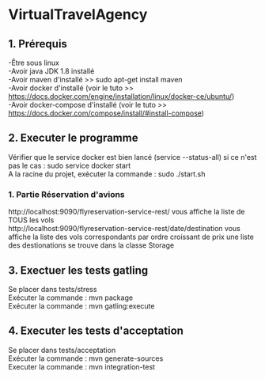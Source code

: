 # VirtualTravelAgency


## 1. Prérequis

-Être sous linux  
-Avoir java JDK 1.8 installé  
-Avoir maven d'installé >> sudo apt-get install maven  
-Avoir docker d'installé (voir le tuto >> https://docs.docker.com/engine/installation/linux/docker-ce/ubuntu/)  
-Avoir docker-compose d'installé (voir le tuto >> https://docs.docker.com/compose/install/#install-compose)  

  
## 2. Executer le programme

Vérifier que le service docker est bien lancé (service --status-all) si ce n'est pas le cas : sudo service docker start  
A la racine du projet, exécuter la commande : sudo ./start.sh

### 1. Partie Réservation d'avions
  http://localhost:9090/flyreservation-service-rest/ vous affiche la liste de TOUS les vols  
  http://localhost:9090/flyreservation-service-rest/date/destination vous affiche la liste des vols correspondants par ordre croissant de prix 
  une liste des destionations se trouve dans la classe Storage  
  
  
  
## 3. Exectuer les tests gatling

Se placer dans tests/stress  
Exécuter la commande : mvn package  
Exécuter la commande : mvn gatling:execute  
  
## 4. Executer les tests d'acceptation
  
Se placer dans tests/acceptation  
Exécuter la commande : mvn generate-sources  
Executer la commande : mvn integration-test  

